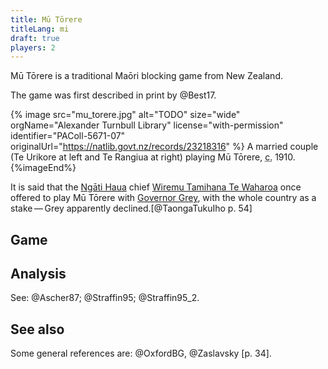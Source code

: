 ```yaml
---
title: Mū Tōrere
titleLang: mi
draft: true
players: 2
---
```


<p class="lead">
<span lang="mi" class="noun">Mū Tōrere</span> is a traditional Maōri blocking game from New Zealand.
</p>

<!-- excerpt -->

The game was first described in print by @Best17.

{% image src="mu_torere.jpg" alt="TODO"
    size="wide"
    orgName="Alexander Turnbull Library"
    license="with-permission"
    identifier="PAColl-5671-07"
    originalUrl="https://natlib.govt.nz/records/23218316" %}
A married couple (Te Urikore at left and Te Rangiua at right) playing Mū Tōrere, <abbr title="circa">c.</abbr> 1910.
{%imageEnd%}

It is said that the [Ngāti Haua](https://en.wikipedia.org/wiki/Ng%C4%81ti_Hau%C4%81) chief [Wiremu Tamihana Te Waharoa](https://en.wikipedia.org/wiki/Wiremu_Tamihana) once offered to play <span lang="mi" class="noun">Mū Tōrere</span> with [Governor Grey](https://en.wikipedia.org/wiki/George_Grey), with the whole country as a stake — Grey apparently declined.[@TaongaTukuIho p. 54]

## Game

## Analysis

See: @Ascher87; @Straffin95; @Straffin95_2.

## See also

Some general references are: @OxfordBG, @Zaslavsky [p. 34].
